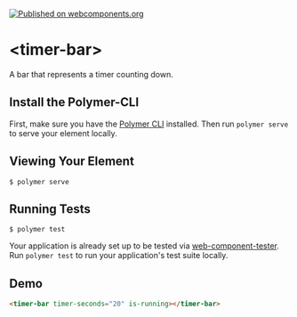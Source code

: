 [![Published on webcomponents.org](https://img.shields.io/badge/webcomponents.org-published-blue.svg)](https://www.webcomponents.org/element/eriklumme/timer-bar)

# \<timer-bar\>

A bar that represents a timer counting down.

## Install the Polymer-CLI

First, make sure you have the [Polymer CLI](https://www.npmjs.com/package/polymer-cli) installed. Then run `polymer serve` to serve your element locally.

## Viewing Your Element

```
$ polymer serve
```

## Running Tests

```
$ polymer test
```

Your application is already set up to be tested via [web-component-tester](https://github.com/Polymer/web-component-tester). Run `polymer test` to run your application's test suite locally.

## Demo
<!--
```
<custom-element-demo>
  <template>
    <script src="../webcomponentsjs/webcomponents-lite.js"></script>
    <link rel="import" href="timer-bar.html">
    <next-code-block></next-code-block>
  </template>
</custom-element-demo>
```
-->
```html
<timer-bar timer-seconds="20" is-running></timer-bar>
```
